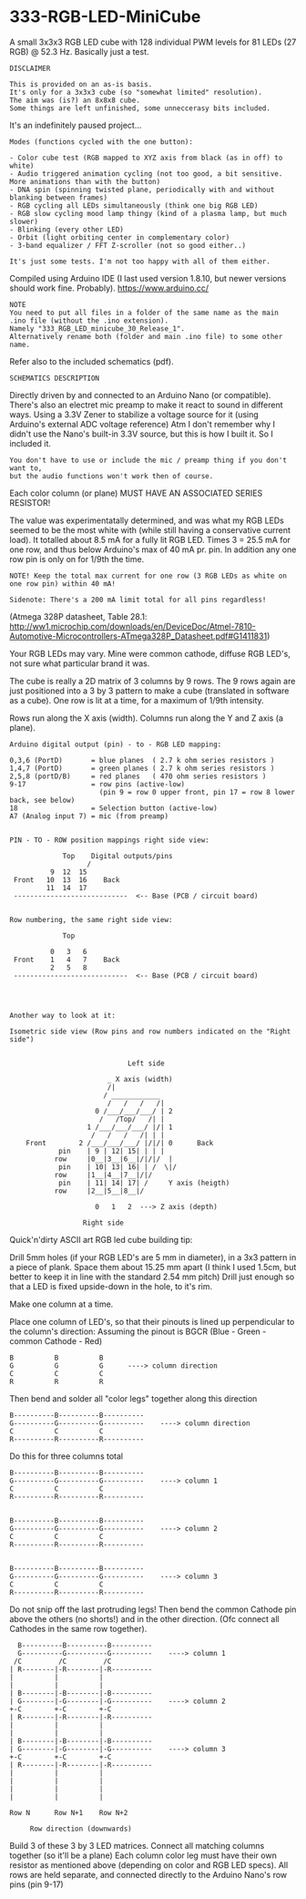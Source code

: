 # 333-RGB-LED-MiniCube

A small 3x3x3 RGB LED cube with 128 individual PWM levels for 81 LEDs (27 RGB) @ 52.3 Hz.
Basically just a test.

    DISCLAIMER

    This is provided on an as-is basis.
    It's only for a 3x3x3 cube (so "somewhat limited" resolution).
    The aim was (is?) an 8x8x8 cube.
    Some things are left unfinished, some unneccerasy bits included.

It's an indefinitely paused project...

    Modes (functions cycled with the one button):
    
    - Color cube test (RGB mapped to XYZ axis from black (as in off) to white)
    - Audio triggered animation cycling (not too good, a bit sensitive. More animations than with the button)
    - DNA spin (spinning twisted plane, periodically with and without blanking between frames)
    - RGB cycling all LEDs simultaneously (think one big RGB LED)
    - RGB slow cycling mood lamp thingy (kind of a plasma lamp, but much slower)
    - Blinking (every other LED)
    - Orbit (light orbiting center in complementary color)
    - 3-band equalizer / FFT Z-scroller (not so good either..)

    It's just some tests. I'm not too happy with all of them either.

Compiled using Arduino IDE (I last used version 1.8.10, but newer versions should work fine. Probably).
https://www.arduino.cc/

    NOTE
    You need to put all files in a folder of the same name as the main .ino file (without the .ino extension).
    Namely "333_RGB_LED_minicube_30_Release_1".
    Alternatively rename both (folder and main .ino file) to some other name.


Refer also to the included schematics (pdf).

    SCHEMATICS DESCRIPTION

Directly driven by and connected to an Arduino Nano (or compatible). There's also an electret mic preamp to make it react to sound in different ways. Using a 3.3V Zener to stabilize a voltage source for it (using Arduino's external ADC voltage reference) Atm I don't remember why I didn't use the Nano's built-in 3.3V source, but this is how I built it. So I included it.

    You don't have to use or include the mic / preamp thing if you don't want to,
    but the audio functions won't work then of course.

Each color column (or plane) MUST HAVE AN ASSOCIATED SERIES RESISTOR!

The value was experimentatally determined, and was what my RGB LEDs seemed to be the most white with (while still having a conservative current load). It totalled about 8.5 mA for a fully lit RGB LED. Times 3 = 25.5 mA for one row, and thus below Arduino's max of 40 mA pr. pin. In addition any one row pin is only on for 1/9th the time.
  
    NOTE! Keep the total max current for one row (3 RGB LEDs as white on one row pin) within 40 mA!

    Sidenote: There's a 200 mA limit total for all pins regardless!
   (Atmega 328P datasheet, Table 28.1: http://ww1.microchip.com/downloads/en/DeviceDoc/Atmel-7810-Automotive-Microcontrollers-ATmega328P_Datasheet.pdf#G1411831)
  
Your RGB LEDs may vary. Mine were common cathode, diffuse RGB LED's, not sure what particular brand it was.
 


The cube is really a 2D matrix of 3 columns by 9 rows.
The 9 rows again are just positioned into a 3 by 3 pattern to make a cube (translated in software as a cube).
One row is lit at a time, for a maximum of 1/9th intensity.

Rows run along the X axis (width).
Columns run along the Y and Z axis (a plane).


    Arduino digital output (pin) - to - RGB LED mapping:

    0,3,6 (PortD)       = blue planes  ( 2.7 k ohm series resistors )
    1,4,7 (PortD)       = green planes ( 2.7 k ohm series resistors )
    2,5,8 (portD/B)     = red planes   ( 470 ohm series resistors )
    9-17                = row pins (active-low)
                          (pin 9 = row 0 upper front, pin 17 = row 8 lower back, see below)
    18                  = Selection button (active-low)
    A7 (Analog input 7) = mic (from preamp)


    PIN - TO - ROW position mappings right side view:

                 Top    Digital outputs/pins
                       /
              9  12  15
     Front   10  13  16    Back
             11  14  17
     ----------------------------  <-- Base (PCB / circuit board)


    Row numbering, the same right side view:

                 Top

              0   3   6
     Front    1   4   7    Back
              2   5   8
     ----------------------------  <-- Base (PCB / circuit board)




    Another way to look at it:

    Isometric side view (Row pins and row numbers indicated on the "Right side")

        
                                 Left side
          
                            _ X axis (width)
                            /|
                           / ____________
                            /   /   /   /|
                         0 /___/___/___/ | 2
                          /   /Top/   /| |
                       1 /___/___/___/ |/| 1
                        /   /   /   /| | |
        Front        2 /___/___/___/ |/|/| 0      Back
                pin    | 9 | 12| 15| | | |
               row     |0__|3__|6__|/|/|/  |
                pin    | 10| 13| 16| | /  \|/
               row     |1__|4__|7__|/|/    
                pin    | 11| 14| 17| /     Y axis (heigth)
               row     |2__|5__|8__|/
                      
                         0   1   2  ---> Z axis (depth)
                
                      Right side


Quick'n'dirty ASCII art RGB led cube building tip:

Drill 5mm holes (if your RGB LED's are 5 mm in diameter), in a 3x3 pattern in a piece of plank.
Space them about 15.25 mm apart (I think I used 1.5cm, but better to keep it in line with the standard 2.54 mm pitch)
Drill just enough so that a LED is fixed upside-down in the hole, to it's rim.

Make one column at a time.

Place one column of LED's, so that their pinouts is lined up perpendicular to the column's direction:
Assuming the pinout is BGCR (Blue - Green - common Cathode - Red)

    B          B          B
    G          G          G      ----> column direction
    C          C          C
    R          R          R


Then bend and solder all "color legs" together along this direction

    B----------B----------B----------
    G----------G----------G----------    ----> column direction
    C          C          C
    R----------R----------R----------

Do this for three columns total


    B----------B----------B----------
    G----------G----------G----------    ----> column 1
    C          C          C
    R----------R----------R----------


    B----------B----------B----------
    G----------G----------G----------    ----> column 2
    C          C          C
    R----------R----------R----------


    B----------B----------B----------
    G----------G----------G----------    ----> column 3
    C          C          C
    R----------R----------R----------

Do not snip off the last protruding legs!
Then bend the common Cathode pin above the others (no shorts!) and in the other direction.
(Ofc connect all Cathodes in the same row together).

      B----------B----------B----------
      G----------G----------G----------    ----> column 1
     /C         /C         /C
    | R--------|-R--------|-R----------
    |          |          | 
    |          |          | 
    | B--------|-B--------|-B----------
    | G--------|-G--------|-G----------    ----> column 2
    +-C        +-C        +-C
    | R--------|-R--------|-R----------
    |          |          |
    |          |          |
    | B--------|-B--------|-B----------
    | G--------|-G--------|-G----------    ----> column 3
    +-C        +-C        +-C
    | R--------|-R--------|-R----------
    |          |          |
    |          |          |
    |          |          |
    |          |          |
  
    Row N      Row N+1    Row N+2

         Row direction (downwards)

Build 3 of these 3 by 3 LED matrices.
Connect all matching columns together (so it'll be a plane)
Each column color leg must have their own resistor as mentioned above (depending on color and RGB LED specs).
All rows are held separate, and connected directly to the Arduino Nano's row pins (pin 9-17)
